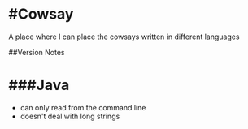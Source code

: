 #Cowsay
======

A place where I can place the cowsays written in different languages

##Version Notes

###Java
======
* can only read from the command line
* doesn't deal with long strings
